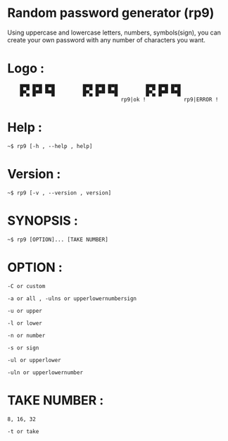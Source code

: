 # Random password generator (rp9)
Using uppercase and lowercase letters, numbers, symbols(sign),
you can create your own password with any number of characters you want.
# Logo :
        █▀█ █▀█ █▀█ 		█▀█ █▀█ █▀█ 		█▀█ █▀█ █▀█
        █▀▄ █▀▀ ▀▀█ 		█▀▄ █▀▀ ▀▀█ 		█▀▄ █▀▀ ▀▀█
                                		rp9|ok ! 	        rp9|ERROR !
# Help :
	~$ rp9 [-h , --help , help]
# Version : 
	~$ rp9 [-v , --version , version]
# SYNOPSIS :
	~$ rp9 [OPTION]... [TAKE NUMBER]
# OPTION :
	-C or custom
	
	-a or all , -ulns or upperlowernumbersign
	
	-u or upper
	
	-l or lower
	
	-n or number
	
	-s or sign
	
	-ul or upperlower
	
	-uln or upperlowernumber
	
# TAKE NUMBER :
	8, 16, 32
	
	-t or take

